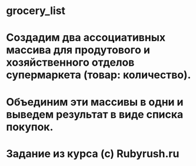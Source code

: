 # grocery_list
# Создадим два ассоциативных массива для продутового и хозяйственного отделов супермаркета (товар: количество).
# Объединим эти массивы в одни и выведем результат в виде списка покупок.
# Задание из курса (с) Rubyrush.ru
